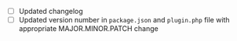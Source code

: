 - [ ] Updated changelog
- [ ] Updated version number in `package.json` and `plugin.php` file with appropriate MAJOR.MINOR.PATCH change

